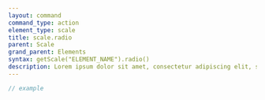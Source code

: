 ```yaml
---
layout: command
command_type: action
element_type: scale
title: scale.radio
parent: Scale
grand_parent: Elements
syntax: getScale("ELEMENT_NAME").radio()
description: Lorem ipsum dolor sit amet, consectetur adipiscing elit, sed do eiusmod tempor incididunt ut labore et dolore magna aliqua. Ut enim ad minim veniam, quis nostrud exercitation ullamco laboris nisi ut aliquip ex ea commodo consequat.
---
```


```javascript
// example
```